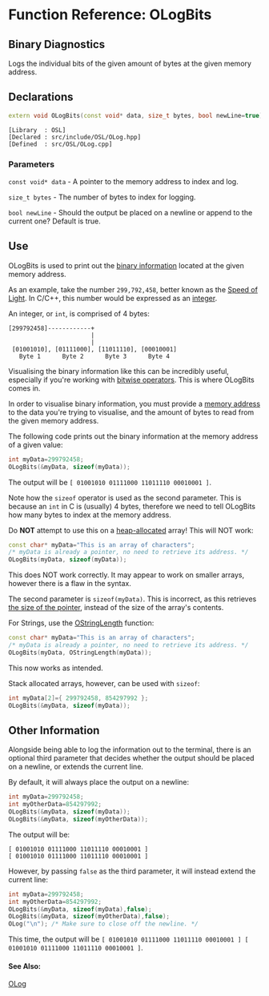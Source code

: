 # Function Reference: OLogBits
## Binary Diagnostics
Logs the individual bits of the given amount of bytes at the given memory address. 

## Declarations
```cpp
extern void OLogBits(const void* data, size_t bytes, bool newLine=true);
```
```
[Library  : OSL]
[Declared : src/include/OSL/OLog.hpp]
[Defined  : src/OSL/OLog.cpp]
```

### Parameters
`const void* data` - A pointer to the memory address to index and log.

`size_t bytes` - The number of bytes to index for logging.

`bool newLine` - Should the output be placed on a newline or append to the current one? Default is true.

## Use
OLogBits is used to print out the [binary information](https://en.wikipedia.org/wiki/Binary_code) located at the given memory address.

As an example, take the number `299,792,458`, better known as the [Speed of Light](https://en.wikipedia.org/wiki/Speed_of_light).
In C/C++, this number would be expressed as an [integer](https://www.tutorialspoint.com/cprogramming/c_data_types.htm#integer-types).

An integer, or `int`, is comprised of 4 bytes:
```
[299792458]------------+
                       |
                       |
 [01001010], [01111000], [11011110], [00010001]
   Byte 1      Byte 2      Byte 3      Byte 4
```
Visualising the binary information like this can be incredibly useful, especially if you're working with [bitwise operators](https://en.wikipedia.org/wiki/Bitwise_operations_in_C).
This is where OLogBits comes in.

In order to visualise binary information, you must provide a [memory address](https://en.wikipedia.org/wiki/Pointer_(computer_programming)) to the data you're trying to visualise,
and the amount of bytes to read from the given memory address.

The following code prints out the binary information at the memory address of a given value:
```cpp
int myData=299792458;
OLogBits(&myData, sizeof(myData));
```
The output will be `[ 01001010 01111000 11011110 00010001 ]`.

Note how the `sizeof` operator is used as the second parameter. This is because an `int` in C is (usually) 4 bytes,
therefore we need to tell OLogBits how many bytes to index at the memory address.

Do **NOT** attempt to use this on a [heap-allocated](https://www.geeksforgeeks.org/stack-vs-heap-memory-allocation/) array! This will NOT work:
```cpp
const char* myData="This is an array of characters";
/* myData is already a pointer, no need to retrieve its address. */
OLogBits(myData, sizeof(myData));
```
This does NOT work correctly. It may appear to work on smaller arrays, however there is a flaw in the syntax.

The second parameter is `sizeof(myData)`. This is incorrect, as this retrieves [the size of the pointer](https://stackoverflow.com/questions/17298172/how-does-sizeof-work-for-char-pointer-variables), instead of the size of the array's contents.

For Strings, use the [OStringLength](https://github.com/RosettaHS/OrionAPI/blob/main/docs/Function%20Reference/OStringLength.md) function:
```cpp
const char* myData="This is an array of characters";
/* myData is already a pointer, no need to retrieve its address. */
OLogBits(myData, OStringLength(myData));
```
This now works as intended.

Stack allocated arrays, however, can be used with `sizeof`:
```cpp
int myData[2]={ 299792458, 854297992 };
OLogBits(&myData, sizeof(myData));
```

## Other Information
Alongside being able to log the information out to the terminal, there is an optional third parameter that decides whether the output should be placed on a newline, or extends the current line.

By default, it will always place the output on a newline:
```cpp
int myData=299792458;
int myOtherData=854297992;
OLogBits(&myData, sizeof(myData));
OLogBits(&myData, sizeof(myOtherData));
```
The output will be:
```
[ 01001010 01111000 11011110 00010001 ]
[ 01001010 01111000 11011110 00010001 ]
```
However, by passing `false` as the third parameter, it will instead extend the current line:
```cpp
int myData=299792458;
int myOtherData=854297992;
OLogBits(&myData, sizeof(myData),false);
OLogBits(&myData, sizeof(myOtherData),false);
OLog("\n"); /* Make sure to close off the newline. */
```
This time, the output will be `[ 01001010 01111000 11011110 00010001 ] [ 01001010 01111000 11011110 00010001 ]`.

#### See Also:
[OLog](https://github.com/RosettaHS/OrionAPI/blob/main/docs/Function%20Reference/OLog.md)